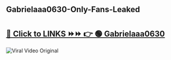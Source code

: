 
 ## Gabrielaaa0630-Only-Fans-Leaked

# <h2><a href="https://clipsfans.com/Gabrielaaa0630&ref=git">🔗 Click to LINKS ⏩⏩ 👉 🟢 Gabrielaaa0630 </a></h2>

<a href="https://clipsfans.com/Gabrielaaa0630&ref=git" rel="nofollow" data-target="animated-image.originalLink"><img src="https://i.ibb.co.com/xMMVF88/686577567.gif" alt="Viral Video Original" style="max-width: 100%; display: inline-block;" data-target="animated-image.originalImage"></a>
